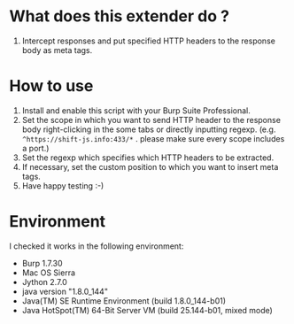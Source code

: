 # What does this extender do ?
1. Intercept responses and put specified HTTP headers to the response body as meta tags.

# How to use

1. Install and enable this script with your Burp Suite Professional.
2. Set the scope in which you want to send HTTP header to the response body right-clicking in the some tabs or directly inputting regexp. (e.g. ```^https://shift-js.info:433/*``` . please make sure every scope includes a port.)
3. Set the regexp which specifies which HTTP headers to be extracted.
4. If necessary, set the custom position to which you want to insert meta tags.
5. Have happy testing :-)
   
# Environment
I checked it works in the following environment:

- Burp 1.7.30
- Mac OS Sierra
- Jython 2.7.0
- java version "1.8.0_144"
- Java(TM) SE Runtime Environment (build 1.8.0_144-b01)
- Java HotSpot(TM) 64-Bit Server VM (build 25.144-b01, mixed mode)
